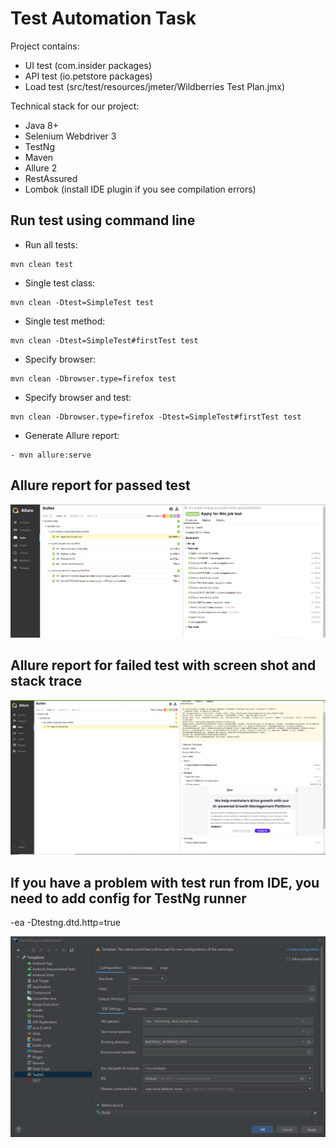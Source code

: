 # Test Automation Task

Project contains:
- UI test (com.insider packages)
- API test (io.petstore packages)
- Load test (src/test/resources/jmeter/Wildberries Test Plan.jmx)

Technical stack for our project:
- Java 8+
- Selenium Webdriver 3
- TestNg
- Maven
- Allure 2 
- RestAssured
- Lombok (install IDE plugin if you see compilation errors)

## Run test using command line
- Run all tests: 
```shell script
mvn clean test
```
- Single test class: 
```shell script
mvn clean -Dtest=SimpleTest test
```
- Single test method:
```shell script
mvn clean -Dtest=SimpleTest#firstTest test
```
- Specify browser:
```shell script
mvn clean -Dbrowser.type=firefox test
```
- Specify browser and test:
```shell script
mvn clean -Dbrowser.type=firefox -Dtest=SimpleTest#firstTest test
```
- Generate Allure report:
```shell script
- mvn allure:serve
```

## Allure report for passed test
<p align="center">
    <img src="src/test/resources/screenshots/TestPassed.png">
</p>

## Allure report for failed test with screen shot and stack trace
<p align="center">
    <img src="src/test/resources/screenshots/TestFailed.png">
</p>

## If you have a problem with test run from IDE, you need to add config for TestNg runner
-ea -Dtestng.dtd.http=true
<p align="center">
    <img src="src/test/resources/screenshots/TestNG_config.png">
</p>
